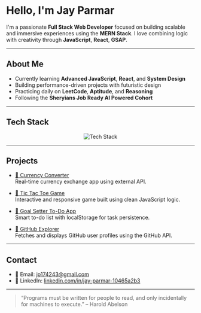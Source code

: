 # Hello, I'm Jay Parmar

I'm a passionate **Full Stack Web Developer** focused on building scalable and immersive experiences using the **MERN Stack**. I love combining logic with creativity through **JavaScript**, **React**, **GSAP**.

---

## About Me

-  Currently learning **Advanced JavaScript**, **React**, and **System Design**
-  Building performance-driven projects with futuristic design
-  Practicing daily on **LeetCode**, **Aptitude**, and **Reasoning**
-  Following the **Sheryians Job Ready AI Powered Cohort**

---

## Tech Stack

<p align="center">
  <img src="https://skillicons.dev/icons?i=html,css,tailwind,js,react,nodejs,express,mongodb,git,github" alt="Tech Stack" />
</p>

---

## Projects

- [🔗 Currency Converter](https://jayparmar123.github.io/Currency-converter/)  
  Real-time currency exchange app using external API.

- [🔗 Tic Tac Toe Game](https://jayparmar123.github.io/tic-tac-toe/)  
  Interactive and responsive game built using clean JavaScript logic.

- [🔗 Goal Setter To-Do App](https://jayparmar123.github.io/goal-setter-todo-app/)  
  Smart to-do list with localStorage for task persistence.

- [🔗 GitHub Explorer](https://jayparmar123.github.io/github-explorer/)  
  Fetches and displays GitHub user profiles using the GitHub API.

---

## Contact

- 📧 Email: [jp174243@gmail.com](mailto:jp174243@gmail.com)  
- 💼 LinkedIn: [linkedin.com/in/jay-parmar-10465a2b3](https://www.linkedin.com/in/jay-parmar-10465a2b3)

---

> “Programs must be written for people to read, and only incidentally for machines to execute.” – Harold Abelson
